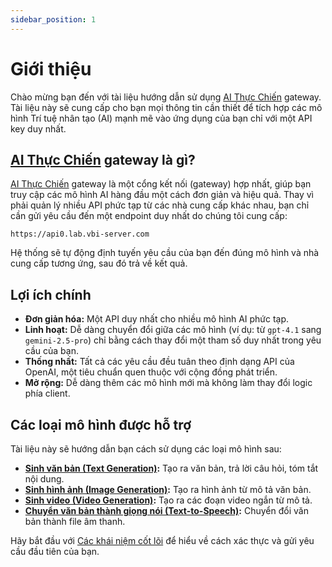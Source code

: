 ```yaml
---
sidebar_position: 1
---
```


# Giới thiệu

Chào mừng bạn đến với tài liệu hướng dẫn sử dụng [AI Thực Chiến](https://thucchien.ai) gateway. Tài liệu này sẽ cung cấp cho bạn mọi thông tin cần thiết để tích hợp các mô hình Trí tuệ nhân tạo (AI) mạnh mẽ vào ứng dụng của bạn chỉ với một API key duy nhất.

## [AI Thực Chiến](https://thucchien.ai) gateway là gì?

[AI Thực Chiến](https://thucchien.ai) gateway là một cổng kết nối (gateway) hợp nhất, giúp bạn truy cập các mô hình AI hàng đầu một cách đơn giản và hiệu quả. Thay vì phải quản lý nhiều API phức tạp từ các nhà cung cấp khác nhau, bạn chỉ cần gửi yêu cầu đến một endpoint duy nhất do chúng tôi cung cấp:

`https://api0.lab.vbi-server.com`

Hệ thống sẽ tự động định tuyến yêu cầu của bạn đến đúng mô hình và nhà cung cấp tương ứng, sau đó trả về kết quả.

## Lợi ích chính

- **Đơn giản hóa:** Một API duy nhất cho nhiều mô hình AI phức tạp.
- **Linh hoạt:** Dễ dàng chuyển đổi giữa các mô hình (ví dụ: từ `gpt-4.1` sang `gemini-2.5-pro`) chỉ bằng cách thay đổi một tham số duy nhất trong yêu cầu của bạn.
- **Thống nhất:** Tất cả các yêu cầu đều tuân theo định dạng API của OpenAI, một tiêu chuẩn quen thuộc với cộng đồng phát triển.
- **Mở rộng:** Dễ dàng thêm các mô hình mới mà không làm thay đổi logic phía client.

## Các loại mô hình được hỗ trợ

Tài liệu này sẽ hướng dẫn bạn cách sử dụng các loại mô hình sau:

- **[Sinh văn bản (Text Generation)](./text-generation.mdx):** Tạo ra văn bản, trả lời câu hỏi, tóm tắt nội dung.
- **[Sinh hình ảnh (Image Generation)](./image-generation.mdx):** Tạo ra hình ảnh từ mô tả văn bản.
- **[Sinh video (Video Generation)](./video-generation-veo3.mdx):** Tạo ra các đoạn video ngắn từ mô tả.
- **[Chuyển văn bản thành giọng nói (Text-to-Speech)](./text-to-speech.mdx):** Chuyển đổi văn bản thành file âm thanh.

Hãy bắt đầu với [Các khái niệm cốt lõi](./core-concepts.mdx) để hiểu về cách xác thực và gửi yêu cầu đầu tiên của bạn.
